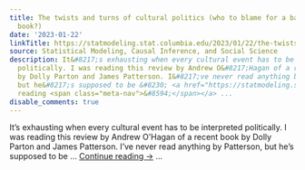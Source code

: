 ```yaml
---
title: The twists and turns of cultural politics (who to blame for a bad ghostwritten
  book?)
date: '2023-01-22'
linkTitle: https://statmodeling.stat.columbia.edu/2023/01/22/the-twists-and-turns-of-cultural-politics-who-to-blame-for-a-bad-ghostwritten-book/
source: Statistical Modeling, Causal Inference, and Social Science
description: It&#8217;s exhausting when every cultural event has to be interpreted
  politically. I was reading this review by Andrew O&#8217;Hagan of a recent book
  by Dolly Parton and James Patterson. I&#8217;ve never read anything by Patterson,
  but he&#8217;s supposed to be &#8230; <a href="https://statmodeling.stat.columbia.edu/2023/01/22/the-twists-and-turns-of-cultural-politics-who-to-blame-for-a-bad-ghostwritten-book/">Continue
  reading <span class="meta-nav">&#8594;</span></a> ...
disable_comments: true
---
```

It&#8217;s exhausting when every cultural event has to be interpreted politically. I was reading this review by Andrew O&#8217;Hagan of a recent book by Dolly Parton and James Patterson. I&#8217;ve never read anything by Patterson, but he&#8217;s supposed to be &#8230; <a href="https://statmodeling.stat.columbia.edu/2023/01/22/the-twists-and-turns-of-cultural-politics-who-to-blame-for-a-bad-ghostwritten-book/">Continue reading <span class="meta-nav">&#8594;</span></a> ...